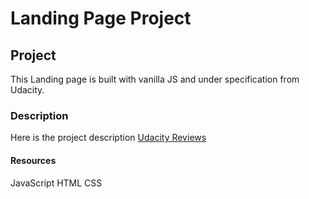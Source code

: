 # Landing Page Project

## Project

This Landing page is built with vanilla JS and under specification from Udacity.

### Description

Here is the project description [Udacity Reviews](https://review.udacity.com/#!/rubrics/3601/view)

#### Resources

JavaScript
HTML
CSS
